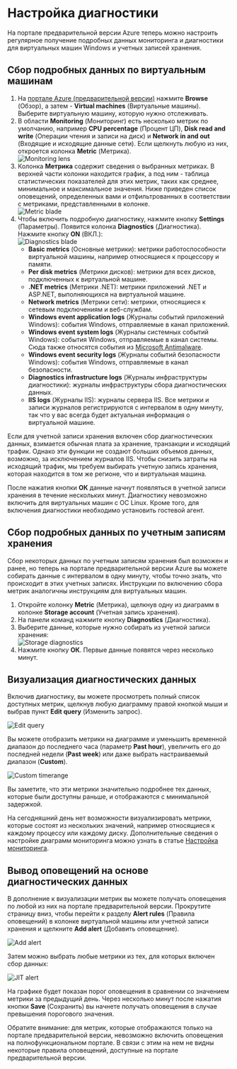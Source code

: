 ﻿<properties title="How to use diagnostics" pageTitle="Использование диагностики" description="Узнайте, как настроить диагностику ресурсов в Azure." authors="stepsic" manager="kamrani" />

<tags ms.service="application-insights" ms.workload="tbd" ms.tgt_pltfrm="ibiza" ms.devlang="na" ms.topic="article" ms.date="2014-11-04" ms.author="stepsic" />

# Настройка диагностики

На портале предварительной версии Azure теперь можно настроить регулярное получение подробных данных мониторинга и диагностики для виртуальных машин Windows и учетных записей хранения.

## Сбор подробных данных по виртуальным машинам
1. На [портале Azure (предварительной версии)](https://portal.azure.com/) нажмите **Browse** (Обзор), а затем - **Virtual machines** (Виртуальные машины). Выберите виртуальную машину, которую нужно отслеживать.
2. В области **Monitoring** (Мониторинг) есть несколько метрик по умолчанию, например **CPU percentage** (Процент ЦП), **Disk read and write** (Операции чтения и записи на диск) и **Network in and out** (Входящие и исходящие данные сети). Если щелкнуть любую из них, откроется колонка **Metric** (Метрика).  
    ![Monitoring lens](./media/insights-how-to-use-diagnostics/Insights_VMMonitoringLens.png)
3. Колонка **Метрика** содержит сведения о выбранных метриках. В верхней части колонки находится график, а под ним - таблица статистических показателей для этих метрик, таких как среднее, минимальное и максимальное значения. Ниже приведен список оповещений, определенных вами и отфильтрованных в соответствии с метриками, представленными в колонке.  
    ![Metric blade](./media/insights-how-to-use-diagnostics/Insights_VMMetricBlade.png)
4. Чтобы включить подробную диагностику, нажмите кнопку **Settings** (Параметры). Появится колонка **Diagnostics** (Диагностика). Нажмите кнопку **ON** (ВКЛ.):  
    ![Diagnostics blade](./media/insights-how-to-use-diagnostics/Insights_VMDiagnosticsBlade.png)
    - **Basic metrics** (Основные метрики): метрики работоспособности виртуальной машины, например относящиеся к процессору и памяти. 
    - **Per disk metrics** (Метрики дисков): метрики для всех дисков, подключенных к виртуальной машине.
    - **.NET metrics** (Метрики .NET): метрики приложений .NET и ASP.NET, выполняющихся на виртуальной машине.
    - **Network metrics** (Метрики сети): метрики, относящиеся к сетевым подключениям и веб-службам.
    - **Windows event application logs** (Журналы событий приложений Windows): события Windows, отправляемые в канал приложений.
    - **Windows event system logs** (Журналы системных событий Windows): события Windows, отправляемые в канал системы. Сюда также относятся события из [Microsoft Antimalware](http://go.microsoft.com/fwlink/?LinkID=404171&clcid=0x409). 
    - **Windows event security logs** (Журналы событий безопасности Windows): события Windows, отправляемые в канал безопасности.
    - **Diagnostics infrastructure logs** (Журналы инфраструктуры диагностики): журналы инфраструктуры сбора диагностических данных.
    - **IIS logs** (Журналы IIS): журналы сервера IIS.
    Все метрики и записи журналов регистрируются с интервалом в одну минуту, так что у вас всегда будет актуальная информация о виртуальной машине.

Если для учетной записи хранения включен сбор диагностических данных, взимается обычная плата за хранение, транзакции и исходящий трафик. Однако эти функции не создают больших объемов данных, возможно, за исключением журналов IIS. Чтобы снизить затраты на исходящий трафик, мы требуем выбирать учетную запись хранения, которая находится в том же регионе, что и виртуальная машина.

После нажатия кнопки **ОК** данные начнут появляться в учетной записи хранения в течение нескольких минут.  Диагностику невозможно включить для виртуальных машин с ОС Linux. Кроме того, для включения диагностики необходимо установить гостевой агент.

## Сбор подробных данных по учетным записям хранения

Сбор некоторых данных по учетным записям хранения был возможен и ранее, но теперь на портале предварительной версии Azure вы можете собирать данные с интервалом в одну минуту, чтобы точно знать, что происходит в этих учетных записях. Инструкции по включению сбора метрик аналогичны инструкциям для виртуальных машин.

1. Откройте колонку **Metric** (Метрика), щелкнув одну из диаграмм в колонке **Storage account** (Учетная запись хранения).
2. На панели команд нажмите кнопку **Diagnostics** (Диагностика).
3. Выберите данные, которые нужно собирать из учетной записи хранения:  
    ![Storage diagnostics](./media/insights-how-to-use-diagnostics/Insights_StorageDiagnostics.png)
4.  Нажмите кнопку **ОК**. Первые данные появятся через несколько минут.

## Визуализация диагностических данных 

Включив диагностику, вы можете просмотреть полный список доступных метрик, щелкнув любую диаграмму правой кнопкой мыши и выбрав пункт **Edit query** (Изменить запрос).

![Edit query](./media/insights-how-to-use-diagnostics/Insights_VMEditQuery.png)

Вы можете отобразить метрики на диаграмме и уменьшить временной диапазон до последнего часа (параметр **Past hour**), увеличить его до последней недели (**Past week**) или даже выбрать настраиваемый диапазон (**Custom**).
 
![Custom timerange](./media/insights-how-to-use-diagnostics/Insights_VMCustomTime.png)

Вы заметите, что эти метрики значительно подробнее тех данных, которые были доступны раньше, и отображаются с минимальной задержкой.

На сегодняшний день нет возможности визуализировать метрики, которые состоят из нескольких значений, например относящиеся к каждому процессу или каждому диску. Дополнительные сведения о настройке диаграмм мониторинга можно узнать в статье [Настройка мониторинга](http://go.microsoft.com/fwlink/?LinkID=394523&clcid=0x409).

## Вывод оповещений на основе диагностических данных

В дополнение к визуализации метрик вы можете получать оповещения по любой из них на портале предварительной версии. Прокрутите страницу вниз, чтобы перейти к разделу **Alert rules** (Правила оповещений) в колонке виртуальной машины или учетной записи хранения и щелкните **Add alert** (Добавить оповещение).

![Add alert](./media/insights-how-to-use-diagnostics/Insights_VMAlerts.png)

Затем можно выбрать любые метрики из тех, для которых включен сбор данных:

![JIT alert](./media/insights-how-to-use-diagnostics/Insights_VMJITAlert.png)

На графике будет показан порог оповещения в сравнении со значением метрики за предыдущий день. Через несколько минут после нажатия кнопки **Save** (Сохранить) вы начнете получать оповещения в случае превышения порогового значения. 

Обратите внимание: для метрик, которые отображаются только на портале предварительной версии, невозможно включить оповещения на полнофункциональном портале. В связи с этим на нем не видны некоторые правила оповещений, доступные на портале предварительной версии.
